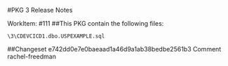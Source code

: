 #PKG 3 Release Notes

WorkItem:
#111
##This PKG contain the following files:
```
\3\CDEVCICD1.dbo.USPEXAMPLE.sql
```

##Changeset e742dd0e7e0baeaad1a46d9a1ab38bedbe2561b3 Comment
rachel-freedman
